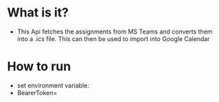 # What is it?

- This Api fetches the assignments from MS Teams and converts them into a .ics file. This can then be used to import into Google Calendar

# How to run

- set environment variable:
- BearerToken=<MS Teams Bearer Token>